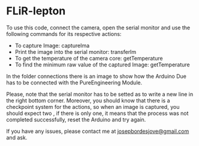 # FLiR-lepton

To use this code, connect the camera, open the serial monitor and use the following commands for its respective actions:

- To capture Image: captureIma
- Print the image into the serial monitor: transferIm
- To get the temperature of the camera core: getTemperature
- To find the minimum raw value of the captured Image: getTemperature

In the folder connections there is an image to show how the Arduino Due has to be connected with the PureEngineering Module.

Please, note that the serial monitor has to be setted as to write a new line in the right bottom corner. Moreover, you should know that there is a checkpoint system for the actions, so when an image is captured, you should expect two <OK>, if there is only one, it means that the process was not completed successfully, reset the Arduino and try again.

If you have any issues, please contact me at josepbordesjove@gmail.com and ask.
